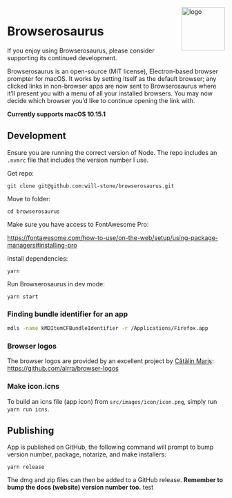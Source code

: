 <img src="./docs/icon_squooshed.png" alt="logo" width="100" height="100" align="right" />

# Browserosaurus

If you enjoy using Browserosaurus, please consider supporting its continued
development.

Browserosaurus is an open-source (MIT license), Electron-based browser prompter
for macOS. It works by setting itself as the default browser; any clicked links
in non-browser apps are now sent to Browserosaurus where it’ll present you with
a menu of all your installed browsers. You may now decide which browser you’d
like to continue opening the link with.

**Currently supports macOS 10.15.1**

## Development

Ensure you are running the correct version of Node. The repo includes an
`.nvmrc` file that includes the version number I use.

Get repo:

```
git clone git@github.com:will-stone/browserosaurus.git
```

Move to folder:

```
cd browserosaurus
```

Make sure you have access to FontAwesome Pro:

https://fontawesome.com/how-to-use/on-the-web/setup/using-package-managers#installing-pro

Install dependencies:

```
yarn
```

Run Browserosaurus in dev mode:

```
yarn start
```

### Finding bundle identifier for an app

```sh
mdls -name kMDItemCFBundleIdentifier -r /Applications/Firefox.app
```

### Browser logos

The browser logos are provided by an excellent project by
[Cătălin Mariș](https://github.com/alrra):
https://github.com/alrra/browser-logos

### Make icon.icns

To build an icns file (app icon) from `src/images/icon/icon.png`, simply run
`yarn run icns`.

## Publishing

App is published on GitHub, the following command will prompt to bump version
number, package, notarize, and make installers:

```
yarn release
```

The dmg and zip files can then be added to a GitHub release. **Remember to bump
the docs (website) version number too.** test
